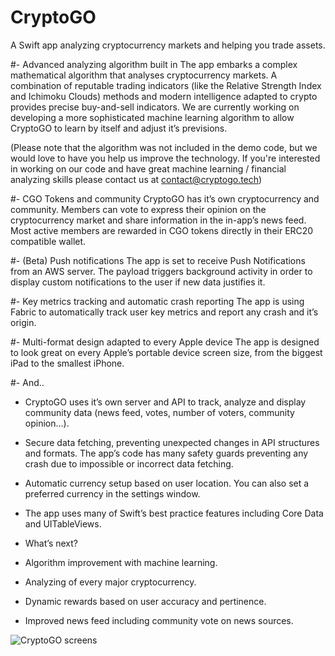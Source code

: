 # CryptoGO

A Swift app analyzing cryptocurrency markets and helping you trade assets.

#- Advanced analyzing algorithm built in
The app embarks a complex mathematical algorithm that analyses cryptocurrency markets. A combination of reputable trading indicators (like the Relative Strength Index and Ichimoku Clouds) methods and modern intelligence adapted to crypto provides precise buy-and-sell indicators. We are currently working on developing a more sophisticated machine learning algorithm to allow CryptoGO to learn by itself and adjust it’s previsions.

(Please note that the algorithm was not included in the demo code, but we would love to have you help us improve the technology. If you're interested in working on our code and have great machine learning / financial analyzing skills please contact us at contact@cryptogo.tech)

#- CGO Tokens and community
CryptoGO has it’s own cryptocurrency and community. Members can vote to express their opinion on the cryptocurrency market and share information in the in-app’s news feed. 
Most active members are rewarded in CGO tokens directly in their ERC20 compatible wallet.

#- (Beta) Push notifications 
The app is set to receive Push Notifications from an AWS server. The payload triggers background activity in order to display custom notifications to the user if new data justifies it.

#- Key metrics tracking and automatic crash reporting 
The app is using Fabric to automatically track user key metrics and report any crash and it’s origin.

#- Multi-format design adapted to every Apple device
The app is designed to look great on every Apple’s portable device screen size, from the biggest iPad to the smallest iPhone.

#- And..
- CryptoGO uses it’s own server and API to track, analyze and display community data (news feed, votes, number of voters, community opinion…).
- Secure data fetching, preventing unexpected changes in API structures and formats. The app’s code has many safety guards preventing any crash due to impossible or incorrect data fetching.
- Automatic currency setup based on user location. You can also set a preferred currency in the settings window.
- The app uses many of Swift’s best practice features including Core Data and UITableViews.

- What’s next?
- Algorithm improvement with machine learning.
- Analyzing of every major cryptocurrency.
- Dynamic rewards based on user accuracy and pertinence.
- Improved news feed including community vote on news sources.

![CryptoGO screens](https://user-images.githubusercontent.com/31767776/68083193-90057580-fe26-11e9-962a-972f67d33e9b.png)
